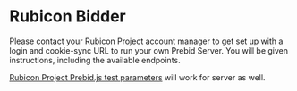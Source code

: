 # Rubicon Bidder

Please contact your Rubicon Project account manager to get set up with a login and cookie-sync URL to run your own Prebid Server. You will be given instructions, including the available endpoints.

[Rubicon Project Prebid.js test parameters](https://github.com/prebid/Prebid.js/blob/master/modules/rubiconBidAdapter.md) will work for server as well.
